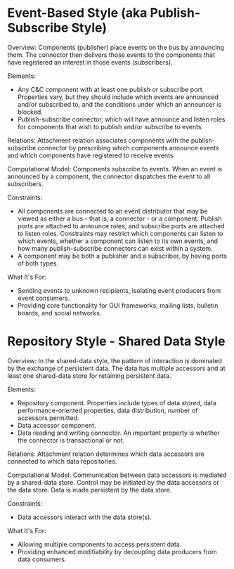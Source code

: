 # Event-Based Style (aka Publish-Subscribe Style)

Overview: Components (publisher) place events on the bus by announcing them. The connector then delivers those events to the components that have registered an interest in those events (subscribers).

Elements:
- Any C&C component with at least one publish or subscribe port. Properties vary, but they should include which events are announced and/or subscribed to, and the conditions under which an announcer is blocked.
- Publish-subscribe connector, which will have announce and listen roles for components that wish to publish and/or subscribe to events. 

Relations: Attachment relation associates components with the publish-subscribe connector by prescribing which components announce events and which components have registered to receive events.

Computational Model: Components subscribe to events. When an event is announced by a component, the connector dispatches the event to all subscribers.

Constraints:
- All components are connected to an event distributor that may be viewed as either a bus - that is, a connector - or a component. Publish ports are attached to announce roles, and subscribe ports are attached to listen roles. Constraints may restrict which components can listen to which events, whether a component can listen to its own events, and how many publish-subscribe connectors can exist within a system.
- A component may be both a publisher and a subscriber, by having ports of both types.

What It's For:
- Sending events to unknown recipients, isolating event producers from event consumers.
- Providing core functionality for GUI frameworks, mailing lists, bulletin boards, and social networks.

# Repository Style - Shared Data Style

Overview: In the shared-data style, the pattern of interaction is dominated by the exchange of persistent data. The data has multiple accessors and at least one shared-data store for retaining persistent data.

Elements:
- Repository component. Properties include types of data stored, data performance-oriented properties, data distribution, number of accessors permitted.
- Data accessor component.
- Data reading and writing connector. An important property is whether the connector is transactional or not.

Relations: Attachment relation determines which data accessors are connected to which data repositories.

Computational Model: Communication between data accessors is mediated by a shared-data store. Control may be initiated by the data accessors or the data store. Data is made persistent by the data store.

Constraints:
- Data accessors interact with the data store(s).

What It's For:
- Allowing multiple components to access persistent data.
- Providing enhanced modifiability by decoupling data producers from data consumers.